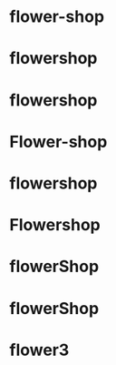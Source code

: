 # flower-shop
# flowershop
# flowershop
# Flower-shop
# flowershop
# Flowershop
# flowerShop
# flowerShop
# flower3
